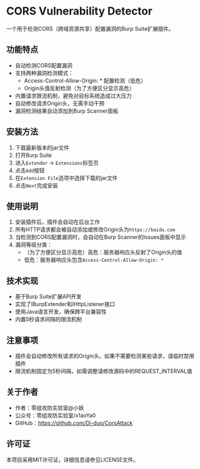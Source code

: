 # CORS Vulnerability Detector

一个用于检测CORS（跨域资源共享）配置漏洞的Burp Suite扩展插件。

## 功能特点

- 自动检测CORS配置漏洞
- 支持两种漏洞检测模式：
  - Access-Control-Allow-Origin: * 配置检测（低危）
  - Origin头值反射检测（为了方便区分显示高危）
- 内置请求限流机制，避免对目标系统造成过大压力
- 自动修改请求Origin头，无需手动干预
- 漏洞检测结果自动添加到Burp Scanner面板

## 安装方法

1. 下载最新版本的jar文件
2. 打开Burp Suite
3. 进入`Extender` -> `Extensions`标签页
4. 点击`Add`按钮
5. 在`Extension File`选项中选择下载的jar文件
6. 点击`Next`完成安装

## 使用说明

1. 安装插件后，插件会自动在后台工作
2. 所有HTTP请求都会被自动添加或修改Origin头为`https://baidu.com`
3. 当检测到CORS配置漏洞时，会自动在Burp Scanner的Issues面板中显示
4. 漏洞等级分类：
   - （为了方便区分显示高危）高危：服务器响应头反射了Origin头的值
   - 低危：服务器响应头包含`Access-Control-Allow-Origin: *`

## 技术实现

- 基于Burp Suite扩展API开发
- 实现了IBurpExtender和IHttpListener接口
- 使用Java语言开发，确保跨平台兼容性
- 内置5秒请求间隔的限流机制

## 注意事项

- 插件会自动修改所有请求的Origin头，如果不需要检测某些请求，请临时禁用插件
- 限流机制固定为5秒间隔，如需调整请修改源码中的REQUEST_INTERVAL值

## 关于作者

- 作者：零组攻防实验室@小妖
- 公众号：零组攻防实验室/x1aoYa0
- GitHub：https://github.com/Di-duo/CorsAttack

## 许可证

本项目采用MIT许可证，详细信息请参见LICENSE文件。